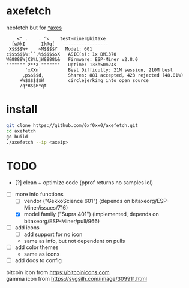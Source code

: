 # axefetch

neofetch but for [*axes](https://bitaxe.org)
```
    <" .    . ^<    test-miner@bitaxe
  [w@kI      Ik@q[   -----------------
 X$$$$W+    ~M$$$$Y   Model: 601
c$$$$$$%:``,%$$$$$$X   ASIC(s): 1x BM1370
W&8888W[C8%L]W8888&&   Firmware: ESP-Miner v2.8.0
""""""" z**X """""""   Uptime: 133h50m24s
       'xXXn`          Best Difficulty: 21M session, 210M best
      ,p$$$$d,         Shares: 881 accepted, 423 rejected (48.01%)
     +W$$$$$$W_        circlejerking into open source
     /q*B$$B*qt
```

# install
```sh
git clone https://github.com/0xf0xx0/axefetch.git
cd axefetch
go build
./axefetch --ip <axeip>
```

# TODO
- [?] clean + optimize code (pprof returns no samples lol)
- [ ] more info functions
    - [ ] vendor ("GekkoScience 601") (depends on bitaxeorg/ESP-Miner/issues/716)
    - [x] model family ("Supra 401") (implemented, depends on bitaxeorg/ESP-Miner/pull/966)
- [ ] add icons
    - [ ] add support for no icon
    - same as info, but not dependent on pulls
- [ ] add color themes
    - same as icons
- [ ] add docs to config

bitcoin icon from https://bitcoinicons.com  
gamma icon from https://svgsilh.com/image/309911.html
